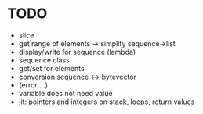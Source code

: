 TODO
====

* slice
* get range of elements -> simplify sequence->list
* display/write for sequence (lambda)
* sequence class
* get/set for elements
* conversion sequence <-> bytevector
* (error ...)
* variable does not need value
* jit: pointers and integers on stack, loops, return values
